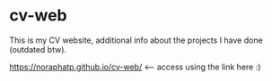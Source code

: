 # cv-web

This is my CV website, additional info about the projects I have done (outdated btw).

https://noraphatp.github.io/cv-web/ <-- access using the link here :)
